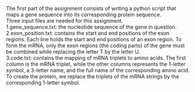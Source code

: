 The first part of the assignment consists of writing a python script that maps a gene sequence into its corresponding protein sequence.\
    Three input files are needed for this assignment.\
    1.gene_sequence.txt: the nucleotide sequence of the gene in question.\
    2.exon_position.txt: contains the start and end positions of the exon regions. Each line holds the start and end positions of an exon region. To form the mRNA, only the exon regions (the coding parts) of the gene must be combined while replacing the letter T by the letter U.\
    3.code.txt: contains the mapping of mRNA triplets to amino acids. The first column is the mRNA triplet, while the other columns represents the 1-letter symbol, a 3-letter name, and the full name of the corresponding amino acid. To create the protein, we replace the triplets of the mRNA strings by the corresponding 1-letter symbol.
    
